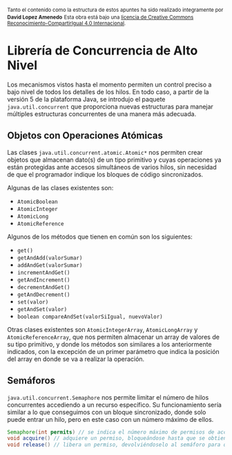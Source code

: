 
<small>Tanto el contenido como la estructura de estos apuntes ha sido realizado integramente por <b>David Lopez Amenedo</b></small>
<small>Esta obra está bajo una <a href="https://creativecommons.org/licenses/by-sa/4.0/">licencia de Creative Commons Reconocimiento-CompartirIgual 4.0 Internacional</a>.</small>

# Librería de Concurrencia de Alto Nivel

Los mecanismos vistos hasta el momento permiten un control preciso a bajo nivel de todos los detalles de los hilos. En todo caso, a partir de la versión 5 de la plataforma Java, se introdujo el paquete `java.util.concurrent` que proporciona nuevas estructuras para manejar múltiples estructuras concurrentes de una manera más adecuada.

## Objetos con Operaciones Atómicas

Las clases `java.util.concurrent.atomic.Atomic*` nos permiten crear objetos que almacenan dato(s) de un tipo primitivo y cuyas operaciones ya están protegidas ante accesos simultáneos de varios hilos, sin necesidad de que el programador indique los bloques de código sincronizados.

Algunas de las clases existentes son:

- `AtomicBoolean`
- `AtomicInteger`
- `AtomicLong`
- `AtomicReference`

Algunos de los métodos que tienen en común son los siguientes:

- `get()`
- `getAndAdd(valorSumar)`
- `addAndGet(valorSumar)`
- `incrementAndGet()`
- `getAndIncrement()`
- `decrementAndGet()`
- `getAndDecrement()`
- `set(valor)`
- `getAndSet(valor)`
- `boolean compareAndSet(valorSiIgual, nuevoValor)`

Otras clases existentes son `AtomicIntegerArray`, `AtomicLongArray` y `AtomicReferenceArray`, que nos permiten almacenar un array de valores de su tipo primitivo, y donde los métodos son similares a los anteriormente indicados, con la excepción de un primer parámetro que indica la posición del array en donde se va a realizar la operación.

## Semáforos

`java.util.concurrent.Semaphore` nos permite limitar el número de hilos concurrentes accediendo a un recurso específico. Su funcionamiento sería similar a lo que conseguimos con un bloque sincronizado, donde solo puede entrar un hilo, pero en este caso con un número máximo de ellos.

```java
Semaphore(int permits) // se indica el número máximo de permisos de acceso
void acquire() // adquiere un permiso, bloqueándose hasta que se obtiene (o el hilo es interrumpido)
void release() // libera un permiso, devolviéndoselo al semáforo para que lo use otro hilo
```